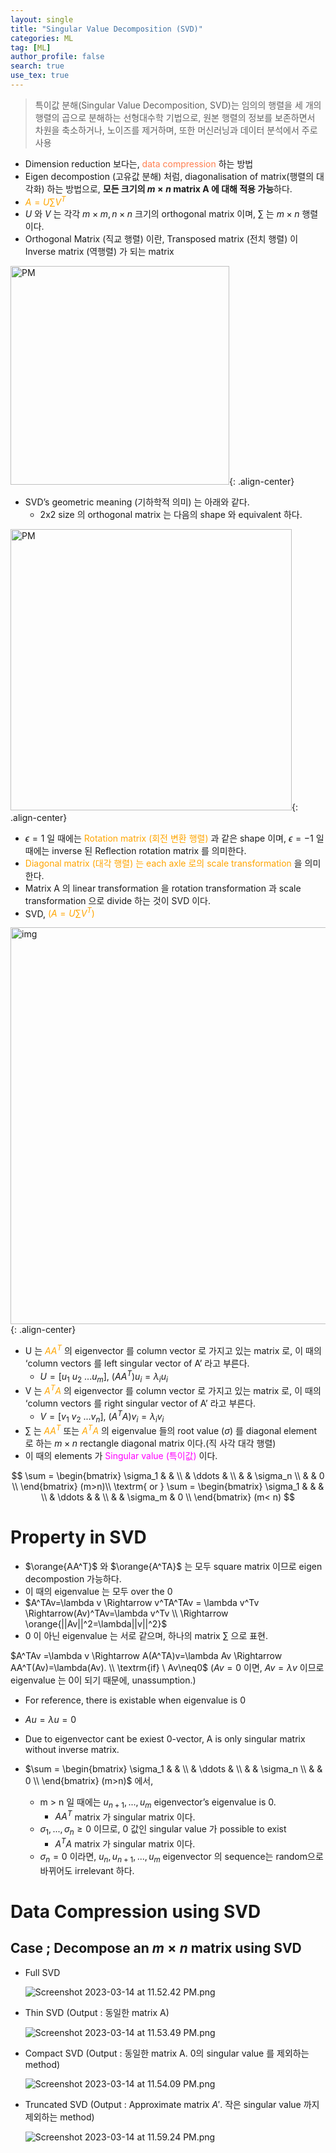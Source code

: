 ```yaml
---
layout: single
title: "Singular Value Decomposition (SVD)"
categories: ML
tag: [ML]
author_profile: false
search: true
use_tex: true
---
```


> 특이값 분해(Singular Value Decomposition, SVD)는 임의의 행렬을 세 개의 행렬의 곱으로 분해하는 선형대수학 기법으로, 원본 행렬의 정보를 보존하면서 차원을 축소하거나, 노이즈를 제거하며, 또한 머신러닝과 데이터 분석에서 주로 사용

- Dimension reduction 보다는, <span style='color:coral'>data compression</span> 하는 방법
- Eigen decompostion (고유값 분해) 처럼, diagonalisation of matrix(행렬의 대각화) 하는 방법으로, **모든 크기의 $m \times n$ matrix A 에 대해 적용 가능**하다.
- <span style='color:orange'>${A=U\sum V^T}$</span>
- $U$ 와 $V$ 는 각각 $m \times m, n \times n$ 크기의 orthogonal matrix 이며, $\sum$ 는 $m \times n$ 행렬이다.
- Orthogonal Matrix (직교 행렬) 이란, Transposed matrix (전치 행렬) 이 Inverse matrix (역행렬) 가 되는 matrix

<img width="350" alt="PM" src="https://github.com/woo-kyu/woo-kyu.github.io/assets/102133610/fde39a6a-e9ae-40fc-b42f-cffeca58c7b0">{: .align-center}

- SVD’s geometric meaning (기하학적 의미) 는 아래와 같다.
  - 2x2 size 의 orthogonal matrix 는 다음의 shape 와 equivalent 하다.

<img width="450" alt="PM" src="https://github.com/woo-kyu/woo-kyu.github.io/assets/102133610/b77dc662-d3e6-46b6-94fc-253142855579">{: .align-center}

  - $\epsilon=1$ 일 때에는 <span style='color:orange'>Rotation matrix (회전 변환 행렬)</span> 과 같은 shape 이며, $\epsilon = -1$ 일 때에는 inverse 된 Reflection rotation matrix 를 의미한다.
  - <span style='color:orange'>Diagonal matrix (대각 행렬) 는 each axle 로의 scale transformation</span> 을 의미한다.
- Matrix A 의 linear transformation 을 rotation transformation 과 scale transformation 으로 divide 하는 것이 SVD 이다.
- SVD, <span style='color:orange'>${(A=U\sum V^T)}$</span>

<img width="635" alt="img" src="https://github.com/woo-kyu/woo-kyu.github.io/assets/102133610/5c55f5c7-38c5-49dd-96ae-ac11ba3f35c4">{: .align-center}


- U 는 <span style='color:orange'>${AA^T}$</span> 의 eigenvector 를 column vector 로 가지고 있는 matrix 로, 이 때의 ‘column vectors 를 left singular vector of A’ 라고 부른다.
  - $U=[u_1 \ u_2 \ ... u_m], \ (AA^T)u_i=\lambda_iu_i$
- V 는 <span style='color:orange'>${A^TA}$</span> 의 eigenvector 를 column vector 로 가지고 있는 matrix 로, 이 때의 ‘column vectors 를 right singular vector of A’ 라고 부른다.
  - $V=[v_1 \ v_2 \ ... v_n], \ (A^TA)v_i=\lambda_iv_i$
- $\sum$ 는 <span style='color:orange'>${AA^T}$</span> 또는 <span style='color:orange'>${A^TA}$</span> 의 eigenvalue 들의 root value ($\sigma$) 를 diagonal element 로 하는 $m \times n$ rectangle diagonal matrix 이다.(직 사각 대각 행렬)
- 이 때의 elements 가 <span style='color:#ff00ff'>Singular value (특이값)</span> 이다.

$$
\sum = \begin{bmatrix}
\sigma_1 & &  \\
& \ddots  &  \\
&  & \sigma_n \\
&  & 0 \\
\end{bmatrix} (m>n)\\ \textrm{ or }  \sum = \begin{bmatrix}
\sigma_1 &  &  &  \\
& \ddots  &  &  \\
&  & \sigma_m & 0 \\
\end{bmatrix} (m< n)
$$

# Property in SVD

- $\orange{AA^T}$ 와 $\orange{A^TA}$ 는 모두 square matrix 이므로 eigen decompostion 가능하다.
- 이 때의 eigenvalue 는 모두 over the 0
- $A^TAv=\lambda v \Rightarrow v^TA^TAv = \lambda v^Tv \Rightarrow(Av)^TAv=\lambda v^Tv \\ \Rightarrow \orange{||Av||^2=\lambda||v||^2}$
- 0 이 아닌 eigenvalue 는 서로 같으며, 하나의 matrix $\sum$ 으로 표현.

$A^TAv =\lambda v \Rightarrow A(A^TA)v=\lambda Av \Rightarrow AA^T(Av)=\lambda(Av). \\ \textrm{if} \  Av\neq0$ ($Av=0$ 이면, $Av=\lambda v$ 이므로 eigenvalue 는 0이 되기 때문에, unassumption.)

- For reference, there is existable when eigenvalue is 0
- $Au=\lambda u=0$
- Due to eigenvector cant be exiest 0-vector, A is only singular matrix without inverse matrix.

- $\sum = \begin{bmatrix}
  \sigma_1 & &  \\
  & \ddots  &  \\
  &  & \sigma_n \\
  &  & 0 \\
  \end{bmatrix} (m>n)$ 에서,
  - m > n 일 때에는 $u_{n+1},...,u_m$ eigenvector’s eigenvalue is 0.
    - $AA^T$  matrix 가 singular matrix 이다.
  - $\sigma_1,...,\sigma_n \ge 0$ 이므로, 0 값인 singular value 가 possible to exist
    - $A^TA$  matrix 가 singular matrix 이다.
  - $\sigma_n=0$ 이라면, $u_n,u_{n+1},...,u_m$ eigenvector 의 sequence는 random으로 바뀌어도 irrelevant 하다.

# Data Compression using SVD

## Case ; Decompose an $m\times n$ matrix using SVD

- Full SVD

  ![Screenshot 2023-03-14 at 11.52.42 PM.png](Singular%20Value%20Decompostion%20(SVD)%205da6cb1712364bd9845ae07a13698a02/Screenshot_2023-03-14_at_11.52.42_PM.png)

- Thin SVD (Output : 동일한 matrix A)

  ![Screenshot 2023-03-14 at 11.53.49 PM.png](Singular%20Value%20Decompostion%20(SVD)%205da6cb1712364bd9845ae07a13698a02/Screenshot_2023-03-14_at_11.53.49_PM.png)

- Compact SVD (Output : 동일한 matrix A. 0의 singular value 를 제외하는 method)

  ![Screenshot 2023-03-14 at 11.54.09 PM.png](Singular%20Value%20Decompostion%20(SVD)%205da6cb1712364bd9845ae07a13698a02/Screenshot_2023-03-14_at_11.54.09_PM.png)

- Truncated SVD (Output : Approximate matrix $A'$. 작은 singular value 까지 제외하는 method)

  ![Screenshot 2023-03-14 at 11.59.24 PM.png](Singular%20Value%20Decompostion%20(SVD)%205da6cb1712364bd9845ae07a13698a02/Screenshot_2023-03-14_at_11.59.24_PM.png)